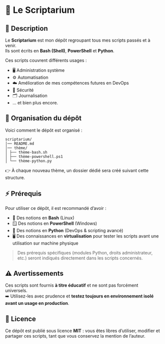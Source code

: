 # 📜 Le Scriptarium

## 📝 Description
Le **Scriptarium** est mon dépôt regroupant tous mes scripts passés et à venir.  
Ils sont écrits en **Bash (Shell)**, **PowerShell** et **Python**.  

Ces scripts couvrent différents usages :  
- 🖥️ Administration système  
- ⚙️ Automatisation  
- ☁️ Amélioration de mes compétences futures en DevOps  
- 🔐 Sécurité  
- 🗂️ Journalisation  
- … et bien plus encore.  

## 📂 Organisation du dépôt
Voici comment le dépôt est organisé :  

```
scriptarium/
│── README.md
│── thème/
│ ├── thème-bash.sh
│ ├── thème-powershell.ps1
│ └── thème-python.py
```
👉 À chaque nouveau thème, un dossier dédié sera créé suivant cette structure.  

## ⚡ Prérequis
Pour utiliser ce dépôt, il est recommandé d’avoir :  
- 🐧 Des notions en **Bash** (Linux)  
- 🪟 Des notions en **PowerShell** (Windows)  
- 🐍 Des notions en **Python** (DevOps & scripting avancé)  
- 🖥️ Des connaissances en **virtualisation** pour tester les scripts avant une utilisation sur machine physique  

> Des prérequis spécifiques (modules Python, droits administrateur, etc.) seront indiqués directement dans les scripts concernés.  

## ⚠️ Avertissements
Ces scripts sont fournis **à titre éducatif** et ne sont pas forcément universels.  
➡️ Utilisez-les avec prudence et **testez toujours en environnement isolé avant un usage en production**.  

## 📜 Licence
Ce dépôt est publié sous licence **MIT** : vous êtes libres d’utiliser, modifier et partager ces scripts, tant que vous conservez la mention de l’auteur.
